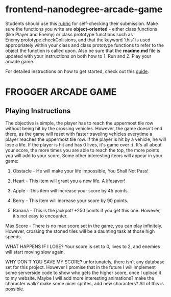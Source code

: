 frontend-nanodegree-arcade-game
===============================

Students should use this [rubric](https://review.udacity.com/#!/projects/2696458597/rubric) for self-checking their submission. Make sure the functions you write are **object-oriented** - either class functions (like Player and Enemy) or class prototype functions such as Enemy.prototype.checkCollisions, and that the keyword 'this' is used appropriately within your class and class prototype functions to refer to the object the function is called upon. Also be sure that the **readme.md** file is updated with your instructions on both how to 1. Run and 2. Play your arcade game.

For detailed instructions on how to get started, check out this [guide](https://docs.google.com/document/d/1v01aScPjSWCCWQLIpFqvg3-vXLH2e8_SZQKC8jNO0Dc/pub?embedded=true).

FROGGER ARCADE GAME
======================================

Playing Instructions
---------------------------------------
The objective is simple, the player has to reach the uppermost tile row without being hit by the crossing vehicles. However, the game doesn't end there, as the game will reset with faster traveling vehicles everytime a player reaches the uppermost tile row. If the player is hit by a vehicle, he will lose a life. If the player is hit and has 0 lives, it's game over :(. It's all about your score, the more times you are able to reach the top, the more points you will add to your score. Some other interesting items
will appear in your game:

1. Obstacle - He will make your life impossible, You Shall Not Pass!

2. Heart - This item will grant you a new life. A lifesaver!

3. Apple - This item will increase your score by 45 points.

4. Berry - This item will increase your score by 90 points.

5. Banana - This is the jackpot! +250 points if you get this one.
			However, it's not easy to encounter.


Max Score -  There is no max score set in the game, you can play infinitely. However,
			 crossing the stoned tiles will be a daunting task at those high speeds.


WHAT HAPPENS IF I LOSE?
Your score is set to 0, lives to 2, and enemies will start moving slow again.


WHY DON'T YOU SAVE MY SCORE?
unfortunately, there isn't any database set for this project. However I promise that in the future I will implement some serverside code to show who gets the higher score, once I upload it to my website. Maybe I will add more interesting animations? make the character walk? make some nicer sprites, add new characters? All of this is possible.






